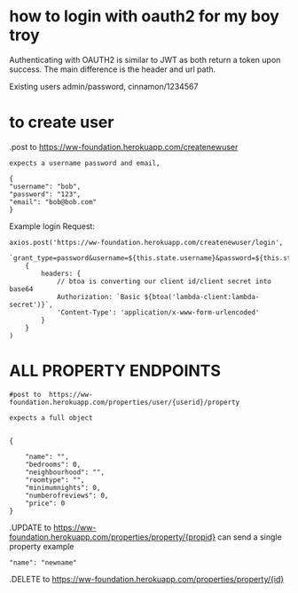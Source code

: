 # how to login with oauth2 for my boy troy
Authenticating with OAUTH2 is similar to JWT as both return a token upon success. The main difference is the header and url path.

Existing users admin/password, cinnamon/1234567

# to create user

.post to https://ww-foundation.herokuapp.com/createnewuser
```
expects a username password and email,

{
"username": "bob",
"password": "123",
"email": "bob@bob.com"
}

```

Example login Request:
```
axios.post('https://ww-foundation.herokuapp.com/createnewuser/login', 
    `grant_type=password&username=${this.state.username}&password=${this.state.password}`, 
    {
        headers: {
            // btoa is converting our client id/client secret into base64
            Authorization: `Basic ${btoa('lambda-client:lambda-secret')}`,
            'Content-Type': 'application/x-www-form-urlencoded'
        }
    }
)
```
# ALL PROPERTY ENDPOINTS
```
#post to  https://ww-foundation.herokuapp.com/properties/user/{userid}/property

expects a full object


{

    "name": "",
    "bedrooms": 0,
    "neighbourhood": "",
    "roomtype": "",
    "minimumnights": 0,
    "numberofreviews": 0,
    "price": 0
}
```

.UPDATE to https://ww-foundation.herokuapp.com/properties/property/{propid}
can send a single property
example
```
"name": "newname"

```
.DELETE to https://ww-foundation.herokuapp.com/properties/property/{id}



